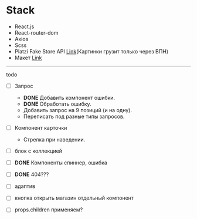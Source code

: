 # Stack
+ React.js
+ React-router-dom
+ Axios
+ Scss
+ Platzi Fake Store API [Link](https://fakeapi.platzi.com/en/rest/introduction)(Картинки грузит только через ВПН)
+ Макет [Link](https://www.figma.com/file/OFNh7sSivQKwPRV4hBv8Yi/WOMAZING-%2B?type=design&node-id=0-1&mode=design)

<hr>

todo
 - [ ] Запрос
      + **DONE** Добавить компонент ошибки.
      + **DONE** Обработать ошибку.
      + Добавить запрос на 9 позиций (и на одну).
      + Переписать под разные типы запросов.
        
 - [ ] Компонент карточки
      + Стрелка при наведении.
        
 - [ ] блок с коллекцией
 - [ ] **DONE** Компоненты спиннер, ошибка
 - [ ] **DONE** 404???
 - [ ] адаптив
 - [ ] кнопка открыть магазин отдельный компонент

 - [ ] props.children применяем?
